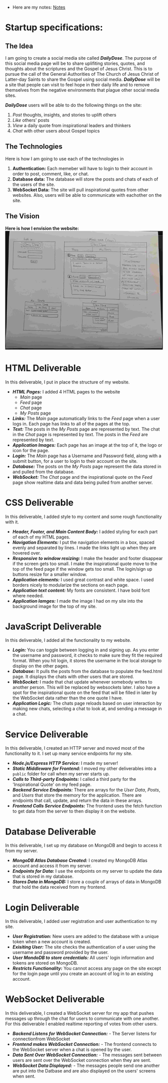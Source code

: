 

 - Here are my notes: [Notes](notes/notes.md)

# Startup specifications:
## The Idea
I am going to create a social media site called ***DailyDose***. The purpose of this social media page will be to share uplifiting stories, quotes, and thoughts about the scriptures and the Gospel of Jesus Christ. This is to pursue the call of the General Authorities of The Church of Jesus Christ of Latter-day Saints to share the Gospel using social media. ***DailyDose*** will be a site that people can visit to feel hope in their daily life and to remove themselves from the negative environments that plague other social media sites.

***DailyDose*** users will be able to do the following things on the site:
  1. _Post_ thoughts, insights, and stories to uplift others
  2. _Like_ others' posts
  3. _View_ a daily quote from inspirational leaders and thinkers
  4. _Chat_ with other users about Gospel topics
 
## The Technologies
  Here is how I am going to use each of the technologies in 
   1. **Authentication:** Each memeber will have to login to their account in order to post, comment, like, or chat.
   2. **Database data:** The database will store the posts and chats of each of the users of the site.
   3. **WebSocket Data:** The site will pull inspirational quotes from other websites. Also, users will be able to communicate with eachother on the site.

## The Vision
**Here is how I envision the website:**
![Picture of my idea for my ***DailyDose*** site](CS260Idea.jpg)

# HTML Deliverable
In this deliverable, I put in place the structure of my website.
- ***HTML Pages:*** I added 4 HTML pages to the website
  - _Main_ page
  - _Feed_ page
  - _Chat_ page
  - _My Posts_ page
- ***Links:*** The _Main_ page automatically links to the _Feed_ page when a user logs in. Each page has links to all of the pages at the top.
- ***Text:*** The posts in the _My Posts_ page are represented by text. The chat in the _Chat_ page is represented by text. The posts in the _Feed_ are represented by text.
- ***Application Images:*** Each page has an image at the top of it, the logo or icon for the page.
- ***Login:*** The _Main_ page has a Username and Password field, along with a submit button, for a user to login to their account on the site.
- ***Database:*** The posts on the _My Posts_ page represent the data stored in and pulled from the database.
-  ***WebSocket:*** The _Chat_ page and the inspirational quote on the _Feed_ page show realtime data and data being pulled from another server.

# CSS Deliverable
In this deliverable, I added style to my content and some rough functionality with it.
- ***Header, Footer, and Main Content Body:*** I added styling for each part of each of my HTML pages.
- ***Navigation Elements:*** I put the navigation elements in a box, spaced evenly and separated by lines. I made the links light up when they are hovered over.
- ***Responsive to window resizing:*** I make the header and footer disappear if the screen gets too small. I make the inspirational quote move to the top of the feed page if the window gets too small. The login/sign up buttons resize for a smaller window.
- ***Application elements:*** I used great contrast and white space. I used borders nicely to modularize the sections on each page. 
- ***Application text content:*** My fonts are consistent. I have bold font where needed. 
- ***Application Iamges:*** I made the image I had on my site into the background image for the top of my site. 

# JavaScript Deliverable
In this deliverable, I added all the functionality to my website.
- ***Login:*** You can toggle between logging in and signing up. As you enter the username and password, it checks to make sure they fit the required format. When you hit login, it stores the username in the local storage to display on the other pages.
- ***Database:*** It pulls the posts from the database to populate the feed.html page. It displays the chats with other users that are stored.
- ***WebSocket:*** I made that chat update whenever somebody writes to another person. This will be replaced by websockets later. I also have a spot for the inspirational quote on the feed that will be filled in later by the WebSocket data rather than the one quote I have.
- ***Application Logic:*** The chats page reloads based on user interaction by making new chats, selecting a chat to look at, and sending a message in a chat.

# Service Deliverable
In this deliverable, I created an HTTP server and moved most of the functionality to it. I set up many service endpoints for my site.
- ***Node.js/Express HTTP Service:*** I made my server!
- ***Static Middleware for Frontend:*** I moved my other deliverables into a `public` folder for call when my server starts up.
- ***Calls to Third-party Endpoints:*** I called a third party for the 'Inspirational Quote' on my feed page.
- ***Backend Service Endpoints:*** There are arrays for the _User Data_, _Posts_, and _Users_ that store the memory for the application. There are endpoints that call, update, and return the data in these arrays.
- ***Frontend Calls Service Endpoints:*** The frontend uses the fetch function to get data from the server to then display it on the website. 

# Database Deliverable
In this deliverable, I set up my database on MongoDB and begin to access it from my server.
- ***MongoDB Atlas Database Created:*** I created my MongoDB Atlas account and access it from my server.
- ***Endpoints for Data:*** I use the endpoints on my server to update the data that is stored in my database.
- ***Stores Data in MongoDB:*** I store a couple of arrays of data in MongoDB that hold the data received from my frontend.

# Login Deliverable
In this deliverable, I added user registration and user authentication to my site.
- ***User Registration:*** New users are added to the database with a unique token when a new account is created.
- ***Exisiting User:*** The site checks the authentication of a user using the username and password provided by the user.
- ***User MondoDB to store credentials:*** All users' login information and tokens are stored on MongoDB.
- ***Restricts Functionality:*** You cannot access any page on the site except for the login page until you create an account of log in to an existing account.

# WebSocket Deliverable
In this deliverable, I created a WebSocket server for my app that pushes messages up through the chat for users to communicate with one another.
For this deliverable I enabled realtime reporting of votes from other users.
- ***Backend Listens for WebSocket Connection:*** - The Server listens for connectionfrom WebSocket
- ***Frontend makes WebSocket Connection:*** - The frontend connects to the WebSocket server when a chat is opened by the user.
- ***Data Sent Over WebSocket Connection:*** - The messages sent between users are sent over the WebSocket connection when they are sent.
- ***WebSocket Data Displayed:*** - The messages people send one another are put into the Datbase and are also displayed on the users' screens when sent.
